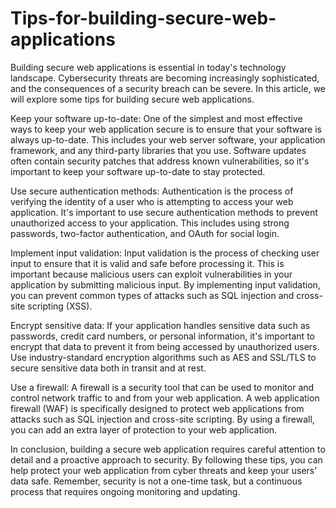 # Tips-for-building-secure-web-applications

Building secure web applications is essential in today's technology landscape. Cybersecurity threats are becoming increasingly sophisticated, and the consequences of a security breach can be severe. In this article, we will explore some tips for building secure web applications.

Keep your software up-to-date: One of the simplest and most effective ways to keep your web application secure is to ensure that your software is always up-to-date. This includes your web server software, your application framework, and any third-party libraries that you use. Software updates often contain security patches that address known vulnerabilities, so it's important to keep your software up-to-date to stay protected.

Use secure authentication methods: Authentication is the process of verifying the identity of a user who is attempting to access your web application. It's important to use secure authentication methods to prevent unauthorized access to your application. This includes using strong passwords, two-factor authentication, and OAuth for social login.

Implement input validation: Input validation is the process of checking user input to ensure that it is valid and safe before processing it. This is important because malicious users can exploit vulnerabilities in your application by submitting malicious input. By implementing input validation, you can prevent common types of attacks such as SQL injection and cross-site scripting (XSS).

Encrypt sensitive data: If your application handles sensitive data such as passwords, credit card numbers, or personal information, it's important to encrypt that data to prevent it from being accessed by unauthorized users. Use industry-standard encryption algorithms such as AES and SSL/TLS to secure sensitive data both in transit and at rest.

Use a firewall: A firewall is a security tool that can be used to monitor and control network traffic to and from your web application. A web application firewall (WAF) is specifically designed to protect web applications from attacks such as SQL injection and cross-site scripting. By using a firewall, you can add an extra layer of protection to your web application.

In conclusion, building a secure web application requires careful attention to detail and a proactive approach to security. By following these tips, you can help protect your web application from cyber threats and keep your users' data safe. Remember, security is not a one-time task, but a continuous process that requires ongoing monitoring and updating.
